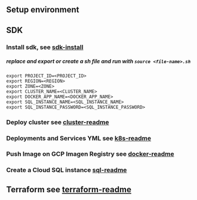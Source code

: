 
## Setup environment

## SDK

### Install sdk, see [sdk-install](https://cloud.google.com/sdk/docs/install)

##### replace <NAME> and export or create a sh file and run with ```source <file-name>.sh```
```
export PROJECT_ID=<PROJECT_ID>
export REGION=<REGION>
export ZONE=<ZONE>
export CLUSTER_NAME=<CLUSTER_NAME>
export DOCKER_APP_NAME=<DOCKER_APP_NAME>
export SQL_INSTANCE_NAME=<SQL_INSTANCE_NAME>
export SQL_INSTANCE_PASSWORD=<SQL_INSTANCE_PASSWORD>
```

### Deploy cluster see [cluster-readme](./cluster/README.md)

### Deployments and Services YML see [k8s-readme](./k8s/README.md)

### Push Image on GCP Imagen Registry see [docker-readme](./docker/README.md)

### Create a Cloud SQL instance [sql-readme](./sql/README.md)
  
## Terraform see [terraform-readme](./terraform/README.md)
